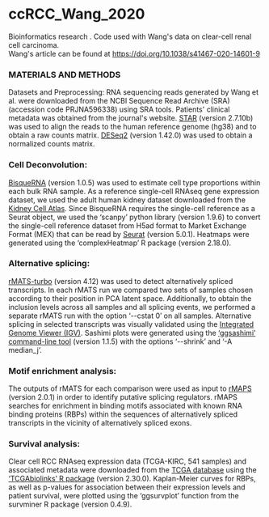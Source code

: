 # ccRCC_Wang_2020
Bioinformatics research . Code used with Wang's data on clear-cell renal cell carcinoma.  
Wang's article can be found at https://doi.org/10.1038/s41467-020-14601-9

### MATERIALS AND METHODS
Datasets and Preprocessing:
RNA sequencing reads generated by Wang et al. were downloaded from the NCBI Sequence Read Archive (SRA) (accession code PRJNA596338) using SRA tools. Patients' clinical metadata was obtained from the journal's website. [STAR](https://doi.org/10.1093/bioinformatics/bts635) (version 2.7.10b) was used to align the reads to the human reference genome (hg38) and to obtain a raw counts matrix. [DESeq2](https://doi.org/10.1186/s13059-014-0550-8) (version 1.42.0) was used to obtain a normalized counts matrix. 

### Cell Deconvolution:
[BisqueRNA](https://doi.org/10.1038/s41467-020-15816-6) (version 1.0.5) was used to estimate cell type proportions within each bulk RNA sample. As a reference single-cell RNAseq gene expression dataset, we used the adult human kidney dataset downloaded from the [Kidney Cell Atlas](https://www.kidneycellatlas.org/). Since BisqueRNA requires the single-cell reference as a Seurat object, we used the ‘scanpy’ python library (version 1.9.6) to convert the single-cell reference dataset from H5ad format to Market Exchange Format (MEX) that can be read by [Seurat](https://doi.org/10.1038/s41587-023-01767-y) (version 5.0.1). Heatmaps were generated using the ‘complexHeatmap’ R package (version 2.18.0).

### Alternative splicing:
[rMATS-turbo](https://doi.org/10.1038/s41596-023-00944-2) (version 4.12) was used to detect alternatively spliced transcripts. In each rMATS run we compared two sets of samples chosen according to their position in PCA latent space. Additionally, to obtain the inclusion levels across all samples and all splicing events, we performed a separate rMATS run with the option ‘--cstat 0’ on all samples. Alternative splicing in selected transcripts was visually validated using the [Integrated Genome Viewer (IGV)](https.//doi.org/10.1093/bioinformatics/btac830). Sashimi plots were generated using the [‘ggsashimi’ command-line tool](https://doi.org/10.1371/journal.pcbi.1006360) (version 1.1.5) with the options ‘--shrink’ and ‘-A median_j’.

### Motif enrichment analysis:
The outputs of rMATS for each comparison were used as input to [rMAPS](https://doi.org/10.1093/nar/gkaa237) (version 2.0.1) in order to identify putative splicing regulators. rMAPS searches for enrichment in binding motifs associated with known RNA binding proteins (RBPs) within the sequences of alternatively spliced transcripts in the vicinity of alternatively spliced exons.

### Survival analysis:
Clear cell RCC RNAseq expression data (TCGA-KIRC, 541 samples) and associated metadata were downloaded from the [TCGA database](https://doi.org/10.1038/ng.2764) using the [‘TCGAbiolinks’ R package](https://doi.org/10.1093/nar/gkv1507) (version 2.30.0). Kaplan-Meier curves for RBPs, as well as p-values for association between their expression levels and patient survival, were plotted using the ‘ggsurvplot’ function from the survminer R package (version 0.4.9).

